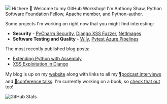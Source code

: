 ![](https://github.com/tonybaloney/tonybaloney/raw/main/logo.png)
Hi there 👋 Welcome to my GitHub Workshop! I'm Anthony Shaw, Python Software Foundation Fellow, Apache member, and Python-author.

Some projects I'm working on right now that you might find interesting:
- **Security** - [PyCharm Security](/tonybaloney/pycharm-security/), [Django XSS Fuzzer](/tonybaloney/django-xss-fuzzer/), [NetImages](/tonybaloney/netimages/)
- **Software Testing and Quality** - [Wily](/tonybaloney/wily/), [Pytest Azure Pipelines](/tonybaloney/pytest-azurepipelines/)

The most recently published blog posts:
- [Extending Python with Assembly](https://tonybaloney.github.io/posts/extending-python-with-assembly.html)
- [XSS Exploitation in Django](https://tonybaloney.github.io/posts/xss-exploitation-in-django.html)

My blog is up on my [website](//tonybaloney.github.io/#blog) along with links to all my [🎙podcast interviews](//tonybaloney.github.io/#podcasts) and [👨‍conference talks](//tonybaloney.github.io/#talks). I'm currently working on a book, so [check that out](https://realpython.com/products/cpython-internals-book/) too!

<img alt="GitHub Stats"
         src="https://github-readme-stats.vercel.app/api?username=tonybaloney&show_icons=true&theme=default&hide_border=true" />
